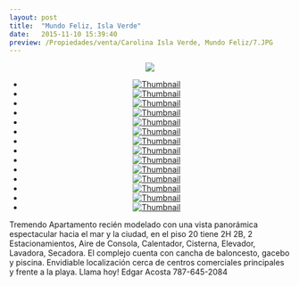 ```yaml
---
layout: post
title:  "Mundo Feliz, Isla Verde"
date:   2015-11-10 15:39:40
preview: /Propiedades/venta/Carolina Isla Verde, Mundo Feliz/7.JPG
---
```


<center>
	<div class="mainImg">
		<img src="/Edweb/Propiedades/venta/Carolina Isla Verde, Mundo Feliz/7.JPG" class="custom">
	</div>
	<!--aqui comienza las fotos pequeñas -->
	<ul class="thumbnails">
	  <li>
	    <a href="/Edweb/Propiedades/venta/Carolina Isla Verde, Mundo Feliz/7.JPG">
	      <img class="tumbnails" src="/Edweb/Propiedades/venta/Carolina Isla Verde, Mundo Feliz/7.JPG" alt="Thumbnail">
	    </a>
	  </li>
	  <li>
	    <a href="/Edweb/Propiedades/venta/Carolina Isla Verde, Mundo Feliz/2.JPG">
	      <img class="tumbnails" src="/Edweb/Propiedades/venta/Carolina Isla Verde, Mundo Feliz/2.JPG" alt="Thumbnail">
	    </a>
	  </li>
	  <li>
	    <a href="/Edweb/Propiedades/venta/Carolina Isla Verde, Mundo Feliz/3.JPG">
	      <img class="tumbnails" src="/Edweb/Propiedades/venta/Carolina Isla Verde, Mundo Feliz/3.JPG" alt="Thumbnail">
	    </a>
	  </li>
	  <li>
	    <a href="/Edweb/Propiedades/venta/Carolina Isla Verde, Mundo Feliz/5.JPG">
	      <img class="tumbnails" src="/Edweb/Propiedades/venta/Carolina Isla Verde, Mundo Feliz/5.JPG" alt="Thumbnail">
	    </a>
	  </li>
	  <li>
	    <a href="/Edweb/Propiedades/venta/Carolina Isla Verde, Mundo Feliz/6.JPG">
	      <img class="tumbnails" src="/Edweb/Propiedades/venta/Carolina Isla Verde, Mundo Feliz/6.JPG" alt="Thumbnail">
	    </a>
	  </li>
	  <li>
	    <a href="/Edweb/Propiedades/venta/Carolina Isla Verde, Mundo Feliz/8.JPG">
	      <img class="tumbnails" src="/Edweb/Propiedades/venta/Carolina Isla Verde, Mundo Feliz/8.JPG" alt="Thumbnail">
	    </a>
	  </li>
	  <li>
	    <a href="/Edweb/Propiedades/venta/Carolina Isla Verde, Mundo Feliz/9.jpg">
	      <img class="tumbnails" src="/Edweb/Propiedades/venta/Carolina Isla Verde, Mundo Feliz/9.jpg" alt="Thumbnail">
	    </a>
	  </li>
		<li>
	    <a href="/Edweb/Propiedades/venta/Carolina Isla Verde, Mundo Feliz/11.jpg">
	      <img class="tumbnails" src="/Edweb/Propiedades/venta/Carolina Isla Verde, Mundo Feliz/11.jpg" alt="Thumbnail">
	    </a>
	  </li>
		<li>
	    <a href="/Edweb/Propiedades/venta/Carolina Isla Verde, Mundo Feliz/12.jpg">
	      <img class="tumbnails" src="/Edweb/Propiedades/venta/Carolina Isla Verde, Mundo Feliz/12.jpg" alt="Thumbnail">
	    </a>
	  </li>
		<li>
	    <a href="/Edweb/Propiedades/venta/Carolina Isla Verde, Mundo Feliz/13.jpg">
	      <img class="tumbnails" src="/Edweb/Propiedades/venta/Carolina Isla Verde, Mundo Feliz/13.jpg" alt="Thumbnail">
	    </a>
	  </li>
		<li>
	    <a href="/Edweb/Propiedades/venta/Carolina Isla Verde, Mundo Feliz/14.jpg">
	      <img class="tumbnails" src="/Edweb/Propiedades/venta/Carolina Isla Verde, Mundo Feliz/14.jpg" alt="Thumbnail">
	    </a>
	  </li>
		<li>
	    <a href="/Edweb/Propiedades/venta/Carolina Isla Verde, Mundo Feliz/15.jpg">
	      <img class="tumbnails" src="/Edweb/Propiedades/venta/Carolina Isla Verde, Mundo Feliz/15.jpg" alt="Thumbnail">
	    </a>
	  </li>
		<li>
	    <a href="/Edweb/Propiedades/venta/Carolina Isla Verde, Mundo Feliz/16.jpg">
	      <img class="tumbnails" src="/Edweb/Propiedades/venta/Carolina Isla Verde, Mundo Feliz/16.jpg" alt="Thumbnail">
	    </a>
	  </li>
		<li>
	    <a href="/Edweb/Propiedades/venta/Carolina Isla Verde, Mundo Feliz/17.jpg">
	      <img class="tumbnails" src="/Edweb/Propiedades/venta/Carolina Isla Verde, Mundo Feliz/17.jpg" alt="Thumbnail">
	    </a>
	  </li>
	</ul>
	<script src="https://ajax.googleapis.com/ajax/libs/jquery/1.9.1/jquery.min.js"></script>
	<script type="text/javascript" src="/Edweb/js/jquery.simpleGal.js"></script>
	<script>
		$(document).ready(function () {
			$('.thumbnails').simpleGal({
				mainImage: '.custom'
			});
		});
	</script>
</center>

Tremendo Apartamento recién modelado con una vista panorámica espectacular hacia el mar y la ciudad, en el piso 20 tiene 2H 2B, 2 Estacionamientos, Aire de Consola, Calentador, Cisterna, Elevador, Lavadora, Secadora. El complejo cuenta con cancha de baloncesto, gacebo y piscina. Envidiable localización cerca de centros comerciales principales y frente a la playa. Llama hoy! Edgar Acosta 787-645-2084
